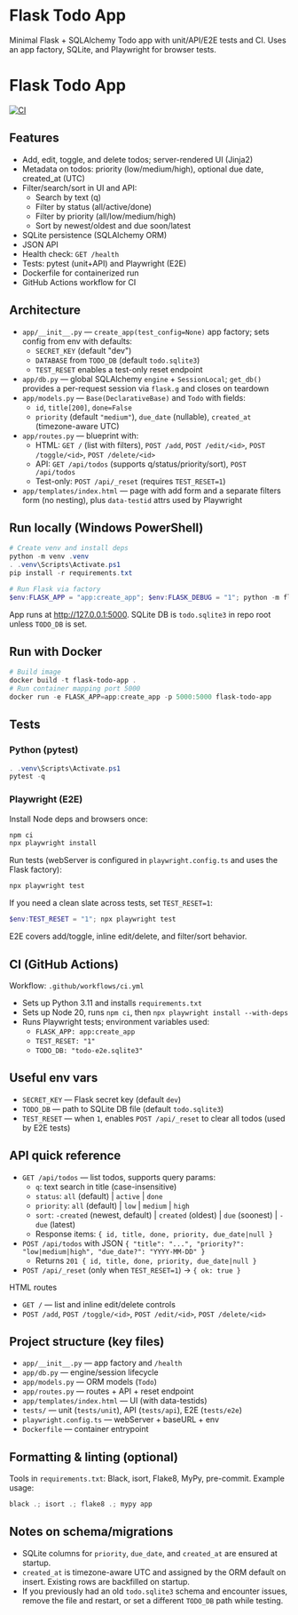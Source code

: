 # Flask Todo App

Minimal Flask + SQLAlchemy Todo app with unit/API/E2E tests and CI. Uses an app factory, SQLite, and Playwright for browser tests.
# Flask Todo App

[![CI](https://github.com/sgtsamurai92/Bug-Tracker-App/actions/workflows/ci.yml/badge.svg)](https://github.com/sgtsamurai92/Bug-Tracker-App/actions)


## Features
- Add, edit, toggle, and delete todos; server-rendered UI (Jinja2)
- Metadata on todos: priority (low/medium/high), optional due date, created_at (UTC)
- Filter/search/sort in UI and API:
  - Search by text (q)
  - Filter by status (all/active/done)
  - Filter by priority (all/low/medium/high)
  - Sort by newest/oldest and due soon/latest
- SQLite persistence (SQLAlchemy ORM)
- JSON API
- Health check: `GET /health`
- Tests: pytest (unit+API) and Playwright (E2E)
- Dockerfile for containerized run
- GitHub Actions workflow for CI

## Architecture
- `app/__init__.py` — `create_app(test_config=None)` app factory; sets config from env with defaults:
  - `SECRET_KEY` (default "dev")
  - `DATABASE` from `TODO_DB` (default `todo.sqlite3`)
  - `TEST_RESET` enables a test-only reset endpoint
- `app/db.py` — global SQLAlchemy `engine` + `SessionLocal`; `get_db()` provides a per-request session via `flask.g` and closes on teardown
- `app/models.py` — `Base(DeclarativeBase)` and `Todo` with fields:
  - `id`, `title[200]`, `done=False`
  - `priority` (default `"medium"`), `due_date` (nullable), `created_at` (timezone-aware UTC)
- `app/routes.py` — blueprint with:
  - HTML: `GET /` (list with filters), `POST /add`, `POST /edit/<id>`, `POST /toggle/<id>`, `POST /delete/<id>`
  - API: `GET /api/todos` (supports q/status/priority/sort), `POST /api/todos`
  - Test-only: `POST /api/_reset` (requires `TEST_RESET=1`)
- `app/templates/index.html` — page with add form and a separate filters form (no nesting), plus `data-testid` attrs used by Playwright

## Run locally (Windows PowerShell)
```powershell
# Create venv and install deps
python -m venv .venv
. .venv\Scripts\Activate.ps1
pip install -r requirements.txt

# Run Flask via factory
$env:FLASK_APP = "app:create_app"; $env:FLASK_DEBUG = "1"; python -m flask run
```
App runs at http://127.0.0.1:5000. SQLite DB is `todo.sqlite3` in repo root unless `TODO_DB` is set.

## Run with Docker
```powershell
# Build image
docker build -t flask-todo-app .
# Run container mapping port 5000
docker run -e FLASK_APP=app:create_app -p 5000:5000 flask-todo-app
```

## Tests
### Python (pytest)
```powershell
. .venv\Scripts\Activate.ps1
pytest -q
```

### Playwright (E2E)
Install Node deps and browsers once:
```powershell
npm ci
npx playwright install
```
Run tests (webServer is configured in `playwright.config.ts` and uses the Flask factory):
```powershell
npx playwright test
```
If you need a clean slate across tests, set `TEST_RESET=1`:
```powershell
$env:TEST_RESET = "1"; npx playwright test
```

E2E covers add/toggle, inline edit/delete, and filter/sort behavior.

## CI (GitHub Actions)
Workflow: `.github/workflows/ci.yml`
- Sets up Python 3.11 and installs `requirements.txt`
- Sets up Node 20, runs `npm ci`, then `npx playwright install --with-deps`
- Runs Playwright tests; environment variables used:
  - `FLASK_APP: app:create_app`
  - `TEST_RESET: "1"`
  - `TODO_DB: "todo-e2e.sqlite3"`

## Useful env vars
- `SECRET_KEY` — Flask secret key (default `dev`)
- `TODO_DB` — path to SQLite DB file (default `todo.sqlite3`)
- `TEST_RESET` — when `1`, enables `POST /api/_reset` to clear all todos (used by E2E tests)

## API quick reference
- `GET /api/todos` — list todos, supports query params:
  - `q`: text search in title (case-insensitive)
  - `status`: `all` (default) | `active` | `done`
  - `priority`: `all` (default) | `low` | `medium` | `high`
  - `sort`: `-created` (newest, default) | `created` (oldest) | `due` (soonest) | `-due` (latest)
  - Response items: `{ id, title, done, priority, due_date|null }`
- `POST /api/todos` with JSON `{ "title": "...", "priority?": "low|medium|high", "due_date?": "YYYY-MM-DD" }`
  - Returns `201 { id, title, done, priority, due_date|null }`
- `POST /api/_reset` (only when `TEST_RESET=1`) → `{ ok: true }`

HTML routes
- `GET /` — list and inline edit/delete controls
- `POST /add`, `POST /toggle/<id>`, `POST /edit/<id>`, `POST /delete/<id>`

## Project structure (key files)
- `app/__init__.py` — app factory and `/health`
- `app/db.py` — engine/session lifecycle
- `app/models.py` — ORM models (`Todo`)
- `app/routes.py` — routes + API + reset endpoint
- `app/templates/index.html` — UI (with data-testids)
- `tests/` — unit (`tests/unit`), API (`tests/api`), E2E (`tests/e2e`)
- `playwright.config.ts` — webServer + baseURL + env
- `Dockerfile` — container entrypoint

## Formatting & linting (optional)
Tools in `requirements.txt`: Black, isort, Flake8, MyPy, pre-commit. Example usage:
```powershell
black .; isort .; flake8 .; mypy app
```

## Notes on schema/migrations
- SQLite columns for `priority`, `due_date`, and `created_at` are ensured at startup.
- `created_at` is timezone-aware UTC and assigned by the ORM default on insert. Existing rows are backfilled on startup.
- If you previously had an old `todo.sqlite3` schema and encounter issues, remove the file and restart, or set a different `TODO_DB` path while testing.
